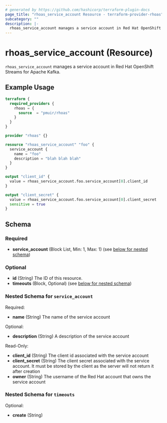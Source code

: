 ```yaml
---
# generated by https://github.com/hashicorp/terraform-plugin-docs
page_title: "rhoas_service_account Resource - terraform-provider-rhoas"
subcategory: ""
description: |-
  rhoas_service_account manages a service account in Red Hat OpenShift Streams for Apache Kafka.
---
```


# rhoas_service_account (Resource)

`rhoas_service_account` manages a service account in Red Hat OpenShift Streams for Apache Kafka.

## Example Usage

```terraform
terraform {
  required_providers {
    rhoas = {
      source  = "pmuir/rhoas"
    }
  }
}

provider "rhoas" {}

resource "rhoas_service_account" "foo" {
  service_account {
    name = "foo"
    description = "blah blah blah"
  }
}

output "client_id" {
  value = rhoas_service_account.foo.service_account[0].client_id
}

output "client_secret" {
  value = rhoas_service_account.foo.service_account[0].client_secret
  sensitive = true
}
```

<!-- schema generated by tfplugindocs -->
## Schema

### Required

- **service_account** (Block List, Min: 1, Max: 1) (see [below for nested schema](#nestedblock--service_account))

### Optional

- **id** (String) The ID of this resource.
- **timeouts** (Block, Optional) (see [below for nested schema](#nestedblock--timeouts))

<a id="nestedblock--service_account"></a>
### Nested Schema for `service_account`

Required:

- **name** (String) The name of the service account

Optional:

- **description** (String) A description of the service account

Read-Only:

- **client_id** (String) The client id associated with the service account
- **client_secret** (String) The client secret associated with the service account. It must be stored by the client as the server will not return it after creation
- **owner** (String) The username of the Red Hat account that owns the service account


<a id="nestedblock--timeouts"></a>
### Nested Schema for `timeouts`

Optional:

- **create** (String)


